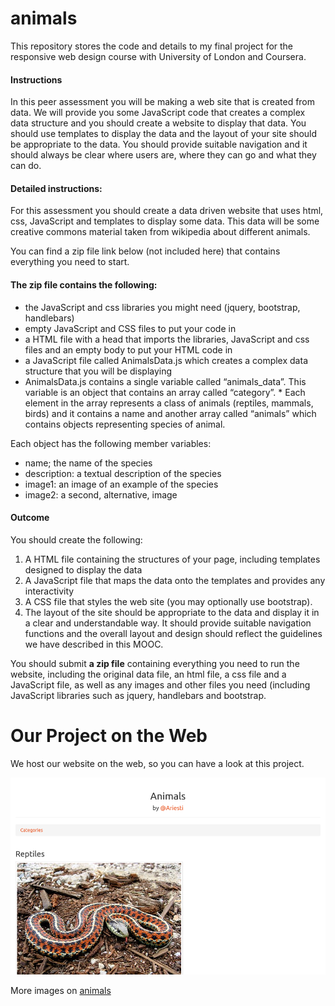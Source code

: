 # animals
This repository stores the code and details to my final project for the responsive web design course with University of London and Coursera. 

#### Instructions

In this peer assessment you will be making a web site that is created from data. We will provide you some JavaScript code that creates a complex data structure and you should create a website to display that data. You should use templates to display the data and the layout of your site should be appropriate to the data. You should provide suitable navigation and it should always be clear where users are, where they can go and what they can do.

#### Detailed instructions:

For this assessment you should create a data driven website that uses html, css, JavaScript and templates to display some data. This data will be some creative commons material taken from wikipedia about different animals.

You can find a zip file link below (not included here) that contains everything you need to start.

#### The zip file contains the following:

* the JavaScript and css libraries you might need (jquery, bootstrap, handlebars)
* empty JavaScript and CSS files to put your code in
* a HTML file with a head that imports the libraries, JavaScript and css files and an empty body to put your HTML code in
* a JavaScript file called AnimalsData.js which creates a complex data structure that you will be displaying
* AnimalsData.js contains a single variable called “animals_data”. This variable is an object that contains an array called “category”. * Each element in the array represents a class of animals (reptiles, mammals, birds) and it contains a name and another array called “animals” which contains objects representing species of animal. 

Each object has the following member variables:

* name; the name of the species
* description: a textual description of the species
* image1: an image of an example of the species
* image2: a second, alternative, image

#### Outcome

You should create the following:

1. A HTML file containing the structures of your page, including templates designed to display the data
2. A JavaScript file that maps the data onto the templates and provides any interactivity
3. A CSS file that styles the web site (you may optionally use bootstrap).
4. The layout of the site should be appropriate to the data and display it in a clear and understandable way. It should provide suitable navigation functions and the overall layout and design should reflect the guidelines we have described in this MOOC.

You should submit **a zip file** containing everything you need to run the website, including the original data file, an html file, a css file and a JavaScript file, as well as any images and other files you need (including JavaScript libraries such as jquery, handlebars and bootstrap.

# Our Project on the Web

We host our website on the web, so you can have a look at this project. 

![screenshot](screenshot01.png)

More images on [animals](http://ariesti.bitballoon.com)
